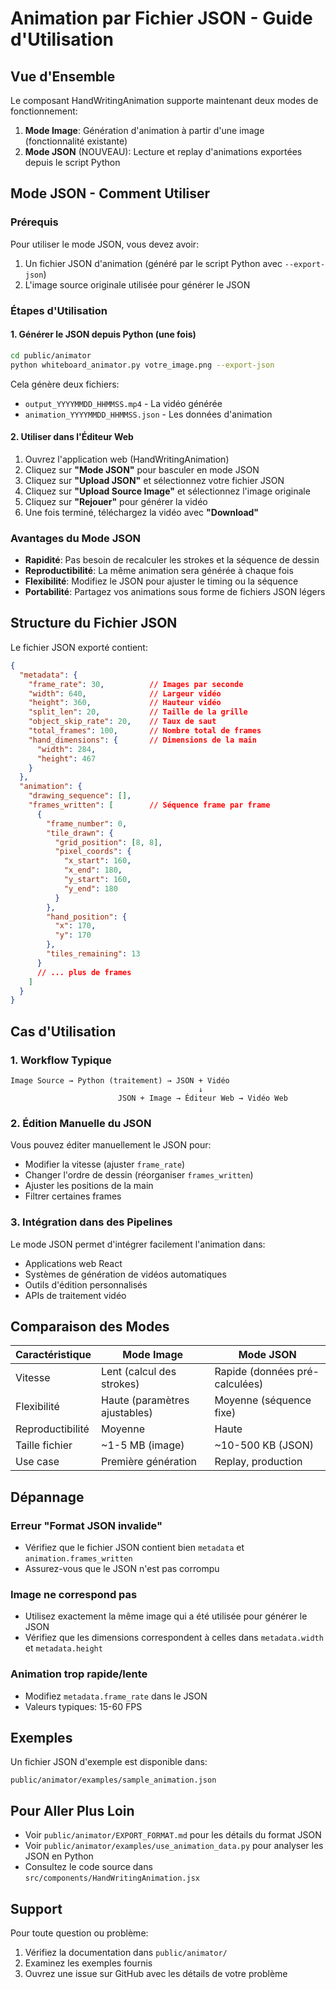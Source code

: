 # Animation par Fichier JSON - Guide d'Utilisation

## Vue d'Ensemble

Le composant HandWritingAnimation supporte maintenant deux modes de fonctionnement:

1. **Mode Image**: Génération d'animation à partir d'une image (fonctionnalité existante)
2. **Mode JSON** (NOUVEAU): Lecture et replay d'animations exportées depuis le script Python

## Mode JSON - Comment Utiliser

### Prérequis

Pour utiliser le mode JSON, vous devez avoir:
1. Un fichier JSON d'animation (généré par le script Python avec `--export-json`)
2. L'image source originale utilisée pour générer le JSON

### Étapes d'Utilisation

#### 1. Générer le JSON depuis Python (une fois)

```bash
cd public/animator
python whiteboard_animator.py votre_image.png --export-json
```

Cela génère deux fichiers:
- `output_YYYYMMDD_HHMMSS.mp4` - La vidéo générée
- `animation_YYYYMMDD_HHMMSS.json` - Les données d'animation

#### 2. Utiliser dans l'Éditeur Web

1. Ouvrez l'application web (HandWritingAnimation)
2. Cliquez sur **"Mode JSON"** pour basculer en mode JSON
3. Cliquez sur **"Upload JSON"** et sélectionnez votre fichier JSON
4. Cliquez sur **"Upload Source Image"** et sélectionnez l'image originale
5. Cliquez sur **"Rejouer"** pour générer la vidéo
6. Une fois terminé, téléchargez la vidéo avec **"Download"**

### Avantages du Mode JSON

- **Rapidité**: Pas besoin de recalculer les strokes et la séquence de dessin
- **Reproductibilité**: La même animation sera générée à chaque fois
- **Flexibilité**: Modifiez le JSON pour ajuster le timing ou la séquence
- **Portabilité**: Partagez vos animations sous forme de fichiers JSON légers

## Structure du Fichier JSON

Le fichier JSON exporté contient:

```json
{
  "metadata": {
    "frame_rate": 30,          // Images par seconde
    "width": 640,              // Largeur vidéo
    "height": 360,             // Hauteur vidéo
    "split_len": 20,           // Taille de la grille
    "object_skip_rate": 20,    // Taux de saut
    "total_frames": 100,       // Nombre total de frames
    "hand_dimensions": {       // Dimensions de la main
      "width": 284,
      "height": 467
    }
  },
  "animation": {
    "drawing_sequence": [],
    "frames_written": [        // Séquence frame par frame
      {
        "frame_number": 0,
        "tile_drawn": {
          "grid_position": [8, 8],
          "pixel_coords": {
            "x_start": 160,
            "x_end": 180,
            "y_start": 160,
            "y_end": 180
          }
        },
        "hand_position": {
          "x": 170,
          "y": 170
        },
        "tiles_remaining": 13
      }
      // ... plus de frames
    ]
  }
}
```

## Cas d'Utilisation

### 1. Workflow Typique

```
Image Source → Python (traitement) → JSON + Vidéo
                                          ↓
                        JSON + Image → Éditeur Web → Vidéo Web
```

### 2. Édition Manuelle du JSON

Vous pouvez éditer manuellement le JSON pour:
- Modifier la vitesse (ajuster `frame_rate`)
- Changer l'ordre de dessin (réorganiser `frames_written`)
- Ajuster les positions de la main
- Filtrer certaines frames

### 3. Intégration dans des Pipelines

Le mode JSON permet d'intégrer facilement l'animation dans:
- Applications web React
- Systèmes de génération de vidéos automatiques
- Outils d'édition personnalisés
- APIs de traitement vidéo

## Comparaison des Modes

| Caractéristique | Mode Image | Mode JSON |
|----------------|------------|-----------|
| Vitesse | Lent (calcul des strokes) | Rapide (données pré-calculées) |
| Flexibilité | Haute (paramètres ajustables) | Moyenne (séquence fixe) |
| Reproductibilité | Moyenne | Haute |
| Taille fichier | ~1-5 MB (image) | ~10-500 KB (JSON) |
| Use case | Première génération | Replay, production |

## Dépannage

### Erreur "Format JSON invalide"
- Vérifiez que le fichier JSON contient bien `metadata` et `animation.frames_written`
- Assurez-vous que le JSON n'est pas corrompu

### Image ne correspond pas
- Utilisez exactement la même image qui a été utilisée pour générer le JSON
- Vérifiez que les dimensions correspondent à celles dans `metadata.width` et `metadata.height`

### Animation trop rapide/lente
- Modifiez `metadata.frame_rate` dans le JSON
- Valeurs typiques: 15-60 FPS

## Exemples

Un fichier JSON d'exemple est disponible dans:
```
public/animator/examples/sample_animation.json
```

## Pour Aller Plus Loin

- Voir `public/animator/EXPORT_FORMAT.md` pour les détails du format JSON
- Voir `public/animator/examples/use_animation_data.py` pour analyser les JSON en Python
- Consultez le code source dans `src/components/HandWritingAnimation.jsx`

## Support

Pour toute question ou problème:
1. Vérifiez la documentation dans `public/animator/`
2. Examinez les exemples fournis
3. Ouvrez une issue sur GitHub avec les détails de votre problème
